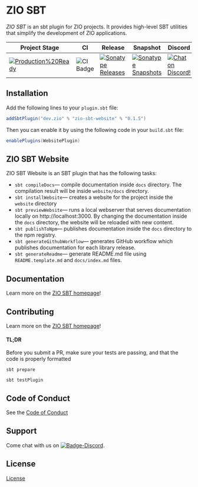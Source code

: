 [//]: # (This file was autogenerated using `zio-sbt-website` plugin via `sbt generateReadme` command.)
[//]: # (So please do not edit it manually. Instead, change "docs/index.md" file or sbt setting keys)
[//]: # (e.g. "readmeDocumentation" and "readmeSupport".)


# ZIO SBT

_ZIO SBT_ is an sbt plugin for ZIO projects. It provides high-level SBT utilities that simplify the development of ZIO applications.

Project Stage | CI | Release | Snapshot | Discord | Github |
--------------|----|---------|----------|---------|--------|
[![Production%20Ready](https://img.shields.io/badge/Project%20Stage-Production%20Ready-brightgreen.svg)](https://github.com/zio/zio/wiki/Project-Stages)        |![CI Badge](https://github.com/zio/zio-sbt/workflows/CI/badge.svg) |[![Sonatype Releases](https://img.shields.io/nexus/r/https/oss.sonatype.org/dev.zio/zio-sbt-website_2.12.svg)](https://oss.sonatype.org/content/repositories/releases/dev/zio/zio-sbt-website_2.12/) |[![Sonatype Snapshots](https://img.shields.io/nexus/s/https/oss.sonatype.org/dev.zio/zio-sbt-website_2.12.svg)](https://oss.sonatype.org/content/repositories/snapshots/dev/zio/zio-sbt-website_2.12/) |[![Chat on Discord!](https://img.shields.io/discord/629491597070827530?logo=discord)](https://discord.gg/2ccFBr4) |[![ZIO SBT](https://img.shields.io/github/stars/zio/zio-sbt?style=social)](https://github.com/zio/zio-sbt) |


## Installation

Add the following lines to your `plugin.sbt` file:

```scala
addSbtPlugin("dev.zio" % "zio-sbt-website" % "0.1.5")
```

Then you can enable it by using the following code in your `build.sbt` file:

```scala
enablePlugins(WebsitePlugin)
```

## ZIO SBT Website

ZIO SBT Website is an SBT plugin that has the following tasks:

- `sbt compileDocs`— compile documentation inside `docs` directory. The compilation result will be inside `website/docs` directory.
- `sbt installWebsite`— creates a website for the project inside the `website` directory
- `sbt previewWebsite`— runs a local webserver that serves documentation locally on http://localhost:3000. By changing the documentation inside the `docs` directory, the website will be reloaded with new content.
- `sbt publishToNpm`— publishes documentation inside the `docs` directory to the npm registry.
- `sbt generateGithubWorkflow`— generates GitHub workflow which publishes documentation for each library release.
- `sbt generateReadme`— generate README.md file using `README.template.md` and `docs/index.md` files.

[Badge-CI]: https://github.com/zio/zio-sbt/workflows/CI/badge.svg
[Badge-SonatypeReleases]: https://img.shields.io/nexus/r/https/oss.sonatype.org/dev.zio/zio-sbt-website_2.12.svg "Sonatype Releases"
[Badge-SonatypeSnapshots]: https://img.shields.io/nexus/s/https/oss.sonatype.org/dev.zio/zio-sbt-website_2.12.svg "Sonatype Snapshots"
[Badge-Discord]: https://img.shields.io/discord/629491597070827530?logo=discord "chat on discord"
[Link-SonatypeReleases]: https://oss.sonatype.org/content/repositories/releases/dev/zio/zio-sbt_2.12_1.0/ "Sonatype Releases"
[Link-SonatypeSnapshots]: https://oss.sonatype.org/content/repositories/snapshots/dev/zio/zio-sbt-website_2.12_1.0/ "Sonatype Snapshots"
[badge-iim]: https://isitmaintained.com/badge/resolution/zio/zio-sbt.svg
[link-iim]: https://isitmaintained.com/project/zio/zio-sbt
[badge-discord]: https://img.shields.io/discord/630498701860929559?logo=discord "chat ondiscord"
[link-discord]: https://discord.gg/2ccFBr4 "Discord"
[Stage]: https://img.shields.io/badge/Project%20Stage-Development-yellowgreen.svg
[Stage-Page]: https://github.com/zio/zio/wiki/Project-Stages

## Documentation

Learn more on the [ZIO SBT homepage](https://github.com/zio/zio-sbt)!

## Contributing

Learn more on the [ZIO SBT homepage](https://github.com/zio/zio-sbt)!
#### TL;DR

Before you submit a PR, make sure your tests are passing, and that the code is properly formatted

```
sbt prepare

sbt testPlugin
```


## Code of Conduct

See the [Code of Conduct](https://zio.dev/about/code-of-conduct)

## Support

Come chat with us on [![Badge-Discord]][Link-Discord].

[Badge-Discord]: https://img.shields.io/discord/629491597070827530?logo=discord "chat on discord"
[Link-Discord]: https://discord.gg/2ccFBr4 "Discord"

## License

[License](LICENSE)
